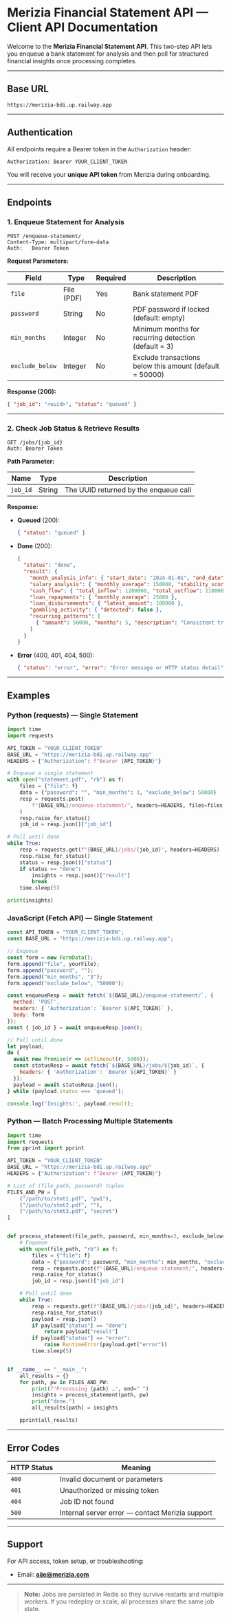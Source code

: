 # Merizia Financial Statement API — Client API Documentation

Welcome to the **Merizia Financial Statement API**. This two-step API lets you enqueue a bank statement for analysis and then poll for structured financial insights once processing completes.

---

## **Base URL**

```
https://merizia-bdi.up.railway.app
```

---

## **Authentication**

All endpoints require a Bearer token in the `Authorization` header:

```
Authorization: Bearer YOUR_CLIENT_TOKEN
```

You will receive your **unique API token** from Merizia during onboarding.

---

## **Endpoints**

### 1. Enqueue Statement for Analysis

```
POST /enqueue-statement/
Content-Type: multipart/form-data
Auth:   Bearer Token
``` 

**Request Parameters:**

| Field           | Type       | Required | Description                                          |
| --------------- | ---------- | -------- | ---------------------------------------------------- |
| `file`          | File (PDF) | Yes      | Bank statement PDF                                   |
| `password`      | String     | No       | PDF password if locked (default: empty)              |
| `min_months`    | Integer    | No       | Minimum months for recurring detection (default = 3) |
| `exclude_below` | Integer    | No       | Exclude transactions below this amount (default = 50000) |

**Response (200):**

```json
{ "job_id": "<uuid>", "status": "queued" }
```

---

### 2. Check Job Status & Retrieve Results

```
GET /jobs/{job_id}
Auth: Bearer Token
```

**Path Parameter:**

| Name     | Type   | Description                          |
| -------- | ------ | ------------------------------------ |
| `job_id` | String | The UUID returned by the enqueue call |

**Response:**

- **Queued** (200):
  ```json
  { "status": "queued" }
  ```

- **Done** (200):
  ```json
  {
    "status": "done",
    "result": {
      "month_analysis_info": { "start_date": "2024-01-01", "end_date": "2024-06-30" },
      "salary_analysis": { "monthly_average": 150000, "stability_score": "High" },
      "cash_flow": { "total_inflow": 1200000, "total_outflow": 1100000 },
      "loan_repayments": { "monthly_average": 25000 },
      "loan_disbursements": { "latest_amount": 100000 },
      "gambling_activity": { "detected": false },
      "recurring_patterns": [
        { "amount": 50000, "months": 5, "description": "Consistent transfer" }
      ]
    }
  }
  ```

- **Error** (400, 401, 404, 500):
  ```json
  { "status": "error", "error": "Error message or HTTP status detail" }
  ```

---

## **Examples**

### Python (requests) — Single Statement

```python
import time
import requests

API_TOKEN = "YOUR_CLIENT_TOKEN"
BASE_URL = "https://merizia-bdi.up.railway.app"
HEADERS = {"Authorization": f"Bearer {API_TOKEN}"}

# Enqueue a single statement
with open("statement.pdf", "rb") as f:
    files = {"file": f}
    data = {"password": "", "min_months": 3, "exclude_below": 50000}
    resp = requests.post(
        f"{BASE_URL}/enqueue-statement/", headers=HEADERS, files=files, data=data
    )
    resp.raise_for_status()
    job_id = resp.json()["job_id"]

# Poll until done
while True:
    resp = requests.get(f"{BASE_URL}/jobs/{job_id}", headers=HEADERS)
    resp.raise_for_status()
    status = resp.json()["status"]
    if status == "done":
        insights = resp.json()["result"]
        break
    time.sleep(5)

print(insights)
```

### JavaScript (Fetch API) — Single Statement

```javascript
const API_TOKEN = "YOUR_CLIENT_TOKEN";
const BASE_URL = "https://merizia-bdi.up.railway.app";

// Enqueue
const form = new FormData();
form.append("file", yourFile);
form.append("password", "");
form.append("min_months", "3");
form.append("exclude_below", "50000");

const enqueueResp = await fetch(`${BASE_URL}/enqueue-statement/`, {
  method: 'POST',
  headers: { 'Authorization': `Bearer ${API_TOKEN}` },
  body: form
});
const { job_id } = await enqueueResp.json();

// Poll until done
let payload;
do {
  await new Promise(r => setTimeout(r, 5000));
  const statusResp = await fetch(`${BASE_URL}/jobs/${job_id}`, {
    headers: { 'Authorization': `Bearer ${API_TOKEN}` }
  });
  payload = await statusResp.json();
} while (payload.status === 'queued');

console.log('Insights:', payload.result);
```

### Python — Batch Processing Multiple Statements

```python
import time
import requests
from pprint import pprint

API_TOKEN = "YOUR_CLIENT_TOKEN"
BASE_URL = "https://merizia-bdi.up.railway.app"
HEADERS = {"Authorization": f"Bearer {API_TOKEN}"}

# List of (file_path, password) tuples
FILES_AND_PW = [
    ("/path/to/stmt1.pdf", "pw1"),
    ("/path/to/stmt2.pdf", ""),
    ("/path/to/stmt3.pdf", "secret")
]


def process_statement(file_path, password, min_months=3, exclude_below=50000):
    # Enqueue
    with open(file_path, "rb") as f:
        files = {"file": f}
        data = {"password": password, "min_months": min_months, "exclude_below": exclude_below}
        resp = requests.post(f"{BASE_URL}/enqueue-statement/", headers=HEADERS, files=files, data=data)
        resp.raise_for_status()
        job_id = resp.json()["job_id"]

    # Poll until done
    while True:
        resp = requests.get(f"{BASE_URL}/jobs/{job_id}", headers=HEADERS)
        resp.raise_for_status()
        payload = resp.json()
        if payload["status"] == "done":
            return payload["result"]
        if payload["status"] == "error":
            raise RuntimeError(payload.get("error"))
        time.sleep(5)


if __name__ == "__main__":
    all_results = {}
    for path, pw in FILES_AND_PW:
        print(f"Processing {path} …", end=" ")
        insights = process_statement(path, pw)
        print("done.")
        all_results[path] = insights

    pprint(all_results)
```

---

## **Error Codes**

| HTTP Status | Meaning                                                |
| ----------- | ------------------------------------------------------ |
| `400`       | Invalid document or parameters                         |
| `401`       | Unauthorized or missing token                          |
| `404`       | Job ID not found                                       |
| `500`       | Internal server error — contact Merizia support         |

---

## **Support**

For API access, token setup, or troubleshooting:

* Email: **[aije@merizia.com](mailto:aije@merizia.com)**

---

> **Note:** Jobs are persisted in Redis so they survive restarts and multiple workers. If you redeploy or scale, all processes share the same job state.
